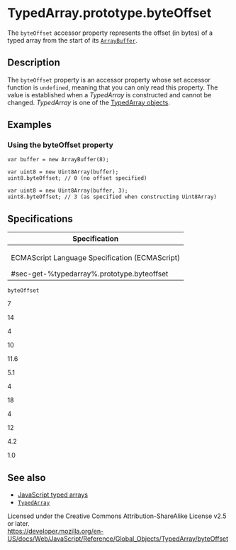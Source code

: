 TypedArray.prototype.byteOffset
===============================

The `byteOffset` accessor property represents the offset (in bytes) of a typed array from the start of its [`ArrayBuffer`](../arraybuffer).

Description
-----------

The `byteOffset` property is an accessor property whose set accessor function is `undefined`, meaning that you can only read this property. The value is established when a *TypedArray* is constructed and cannot be changed. *TypedArray* is one of the [TypedArray objects](../typedarray#typedarray_objects).

Examples
--------

### Using the byteOffset property

    var buffer = new ArrayBuffer(8);

    var uint8 = new Uint8Array(buffer);
    uint8.byteOffset; // 0 (no offset specified)

    var uint8 = new Uint8Array(buffer, 3);
    uint8.byteOffset; // 3 (as specified when constructing Uint8Array)

Specifications
--------------

<table><colgroup><col style="width: 100%" /></colgroup><thead><tr class="header"><th>Specification</th></tr></thead><tbody><tr class="odd"><td><p>ECMAScript Language Specification (ECMAScript)<br />
</p><span class="small">#sec-get-%typedarray%.prototype.byteoffset</span></td></tr></tbody></table>

`byteOffset`

7

14

4

10

11.6

5.1

4

18

4

12

4.2

1.0

See also
--------

-   [JavaScript typed arrays](https://developer.mozilla.org/en-US/docs/Web/JavaScript/Typed_arrays)
-   [`TypedArray`](../typedarray)

Licensed under the Creative Commons Attribution-ShareAlike License v2.5 or later.  
<a href="https://developer.mozilla.org/en-US/docs/Web/JavaScript/Reference/Global_Objects/TypedArray/byteOffset" class="_attribution-link">https://developer.mozilla.org/en-US/docs/Web/JavaScript/Reference/Global_Objects/TypedArray/byteOffset</a>
